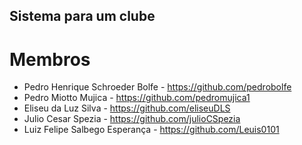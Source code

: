 ## Sistema para um clube

# Membros

- Pedro Henrique Schroeder Bolfe - https://github.com/pedrobolfe
- Pedro Miotto Mujica - https://github.com/pedromujica1
- Eliseu da Luz Silva - https://github.com/eliseuDLS
- Julio Cesar Spezia - https://github.com/julioCSpezia
- Luiz Felipe Salbego Esperança - https://github.com/Leuis0101

